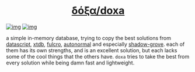 <a href="https://ribelo.github.io/doxa/"><h1 align="center">δόξα/doxa</h1></a>

[![img](https://img.shields.io/clojars/v/com.github.ribelo/doxa.svg)](https://clojars.org/com.github.ribelo/doxa) [![img](https://cljdoc.org/badge/com.github.ribelo/doxa)](https://cljdoc.org/d/com.github.ribelo/doxa/CURRENT)

a simple in-memory database, trying to copy the best solutions from [datascript](https://github.com/tonsky/datascript), [xtdb](https://github.com/xtdb/xtdb/), [fulcro](https://github.com/fulcrologic/fulcro), [autonormal](https://github.com/lilactown/autonormal) and especially [shadow-grove](https://github.com/thheller/shadow-experiments/blob/master/src/main/shadow/experiments/grove/db.cljc). each of them has its own strengths, and is an excellent solution, but each lacks some of the cool things that the others have. `doxa` tries to take the best from every solution while being damn fast and lightweight.
